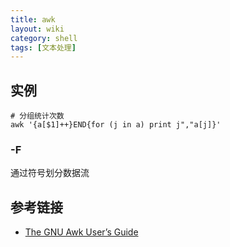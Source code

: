 ```yaml
---
title: awk
layout: wiki
category: shell
tags: [文本处理]
---
```



## 实例

~~~Text
# 分组统计次数
awk '{a[$1]++}END{for (j in a) print j","a[j]}'
~~~

### -F

通过符号划分数据流

## 参考链接

* [The GNU Awk User’s Guide](https://www.gnu.org/software/gawk/manual/gawk.html)
